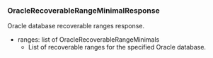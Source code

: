 ### OracleRecoverableRangeMinimalResponse
Oracle database recoverable ranges response.

- ranges: list of OracleRecoverableRangeMinimals
  - List of recoverable ranges for the specified Oracle database.
